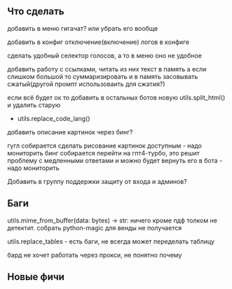 ## Что сделать

добавить в меню гигачат? или убрать его вообще

добавить в конфиг отключение(включение) логов в конфиге

сделать удобный селектор голосов, а то в меню оно не удобное

добавить работу с ссылками, читать из них текст в память а если слишком большой то суммаризировать и в память засовывать сжатый(другой промпт использоваить для сжатия?)


если всё будет ок то добавить в остальных ботов новую utils.split_html()
   и удалить старую
   + utils.replace_code_lang()

добавить описание картинок через бинг?

гугл собирается сделать рисование картинок доступным - надо мониторить
бинг собирается перейти на гпт4-турбо, это решит проблему с медленными ответами и можно будет вернуть его в бота - надо мониторить


Добавить в группу поддержки защиту от входа и админов?



## Баги


utils.mime_from_buffer(data: bytes) -> str:
   ничего кроме пдф толком не детектит. собрать python-magic для венды не получается

utils.replace_tables - есть баги, не всегда может переделать таблицу

бард не хочет работать через прокси, не понятно почему

## Новые фичи


